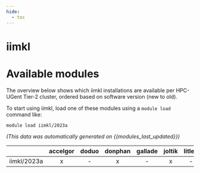 ```yaml
---
hide:
  - toc
---
```


iimkl
=====

# Available modules


The overview below shows which iimkl installations are available per HPC-UGent Tier-2 cluster, ordered based on software version (new to old).

To start using iimkl, load one of these modules using a `module load` command like:

```shell
module load iimkl/2023a
```

*(This data was automatically generated on {{modules_last_updated}})*

| |accelgor|doduo|donphan|gallade|joltik|litleo|shinx|
| :---: | :---: | :---: | :---: | :---: | :---: | :---: | :---: |
|iimkl/2023a|x|-|x|-|x|-|-|
